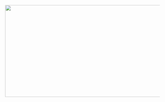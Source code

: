 <div align="center">
  <img src="https://www.google.com/url?sa=i&url=https%3A%2F%2Fwww.reddit.com%2Fr%2Fwallpaper%2Fcomments%2Fwlz9uo%2Fmy_collection_of_8_bit_live_wallpaper_gifs%2F&psig=AOvVaw0da3owb7BzGFxp8-mYk48Y&ust=1722236855186000&source=images&cd=vfe&opi=89978449&ved=0CBAQjRxqFwoTCJikrq-WyYcDFQAAAAAdAAAAABAJ" width="600" height="300"/>
</div>
